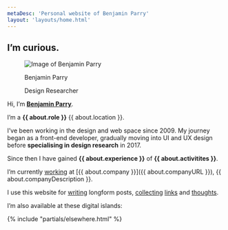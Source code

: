 ```yaml
---
metaDesc: 'Personal website of Benjamin Parry'
layout: 'layouts/home.html'
---
```


<article class="vcard h-card">

  <h1 class="heading heading--alpha"><span class="heading__utility utility-font-size-200">I’m <strong>curious</strong>.</span></h1>

  <figure class="reset-figure card card--profile">
      <div class="reset-line-height">
        <img src="/assets/images/profile/benjamin-parry.jpg" alt="Image of Benjamin Parry" class="u-photo card__image">
      </div>
      <figcaption class="reset-figcaption card__text">
        <p class="reset-heading card__text__heading p-name">Benjamin Parry</p>
        <p class="card__text__description">Design Researcher</p>
      </figcaption>
  </figure>

  <p class="p-note utility-font-size-120">Hi, I’m <strong><a href="/benjamin-parry" class="url u-url" rel="me">Benjamin Parry</a></strong>.</p>

  I’m a **{{ about.role }}** {{ about.location }}.

  I’ve been working in the design and web space since 2009. My journey began as a front-end developer, gradually moving into UI and UX design before **specialising in design research** in 2017.

  Since then I have gained **{{ about.experience }}** of **{{ about.activitites }}**.

  I’m currently [working](/working/) at [{{ about.company }}]({{ about.companyURL }}), {{ about.companyDescription }}.

  I use this website for [writing](/writing/) longform posts, [collecting](/collecting) [links](/collecting/links/) and [thoughts](/collecting/thoughts).

   I’m also available at these digital islands:

   {% include "partials/elsewhere.html" %}

  <!-- {% include "partials/data-cascade.html" %} -->

</article>
